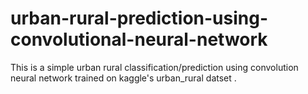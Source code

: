 # urban-rural-prediction-using-convolutional-neural-network

This is a simple urban rural classification/prediction using convolution neural network trained on kaggle's urban_rural 
datset .
